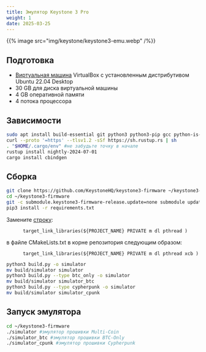 ```yaml
---
title: Эмулятор Keystone 3 Pro
weight: 1
date: 2025-03-25
---
```


{{% image src="img/keystone/keystone3-emu.webp" /%}}

## Подготовка

- [Виртуальная машина](linux/virtualbox) VirtualBox с установленным дистрибутивом Ubuntu 22.04 Desktop
- 30 GB для диска виртуальной машины
- 4 GB оперативной памяти
- 4 потока процессора

## Зависимости

```bash
sudo apt install build-essential git python3 python3-pip gcc python-is-python3 python3-venv libsdl2-dev libsdl2-2.0-0 curl cmake
curl --proto '=https' --tlsv1.2 -sSf https://sh.rustup.rs | sh
. "$HOME/.cargo/env" #не забудьте точку в начале
rustup install nightly-2024-07-01
cargo install cbindgen
```

## Сборка

```bash
git clone https://github.com/KeystoneHQ/keystone3-firmware ~/keystone3-firmware
cd ~/keystone3-firmware
git -c submodule.keystone3-firmware-release.update=none submodule update --init --recursive
pip3 install -r requirements.txt
```

Замените [строку](https://github.com/KeystoneHQ/keystone3-firmware/blob/69cc978cc6b3579294e10d489594fd753d34431b/CMakeLists.txt#L380):

```
      target_link_libraries(${PROJECT_NAME} PRIVATE m dl pthread )
```

в файле CMakeLists.txt в корне репозитория следующим образом:

```
      target_link_libraries(${PROJECT_NAME} PRIVATE m dl pthread xcb )
```

```bash
python3 build.py -o simulator
mv build/simulator simulator
python3 build.py --type btc_only -o simulator
mv build/simulator simulator_btc
python3 build.py --type cypherpunk -o simulator
mv build/simulator simulator_cpunk
```

## Запуск эмулятора

```bash
cd ~/keystone3-firmware
./simulator #эмулятор прошивки Multi-Coin
./simulator_btc #эмулятор прошивки BTC-Only
./simulator_cpunk #эмулятор прошивки Cypherpunk
```